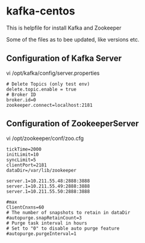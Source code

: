 # kafka-centos


This is helpfile for install Kafka and Zookeeper 

Some of the files as to bee updated, like versions etc.



## Configuration of Kafka Server 

vi /opt/kafka/config/server.properties

```
# Delete Topics (only test env)
delete.topic.enable = true
# Broker ID
broker.id=0
zookeeper.connect=localhost:2181
```

## Configuration of ZookeeperServer

vi /opt/zookeeper/conf/zoo.cfg

```
tickTime=2000
initLimit=10
syncLimit=5
clientPort=2181
dataDir=/var/lib/zookeeper

server.1=10.211.55.48:2888:3888
server.1=10.211.55.49:2888:3888
server.1=10.211.55.50:2888:3888

#max
ClientCnxns=60
# The number of snapshots to retain in dataDir
#autopurge.snapRetainCount=3
# Purge task interval in hours
# Set to "0" to disable auto purge feature
#autopurge.purgeInterval=1
```

